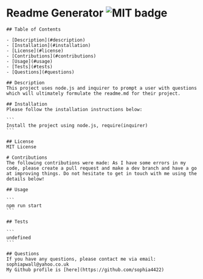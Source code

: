 # Readme Generator ![MIT badge](https://img.shields.io/badge/MIT-license-green)

    ## Table of Contents

    - [Description](#description)
    - [Installation](#installation)
    - [License](#license)
    - [Contributions](#contributions)
    - [Usage](#usage)
    - [Tests](#tests)
    - [Questions](#questions)

    ## Description
    This project uses node.js and inquirer to prompt a user with questions which will ultimately formulate the readme.md for their project.

    ## Installation
    Please follow the installation instructions below:

    ```
    Install the project using node.js, require(inquirer)
    ```

    ## License
    MIT License

    # Contributions
    The following contributions were made: As I have some errors in my code, please create a pull request and make a dev branch and have a go at improving things. Do not hesitate to get in touch with me using the details below!

    ## Usage

    ```
    npm run start
    ```

    ## Tests

    ```
    undefined
    ```

    ## Questions
    If you have any questions, please contact me via email: sophiapwall@yahoo.co.uk
    My Github profile is [here](https://github.com/sophia4422)
